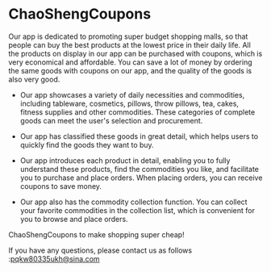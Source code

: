 # ChaoShengCoupons

Our app is dedicated to promoting super budget shopping malls, so that people can buy the best products at the lowest price in their daily life. All the products on display in our app can be purchased with coupons, which is very economical and affordable. You can save a lot of money by ordering the same goods with coupons on our app, and the quality of the goods is also very good.

- Our app showcases a variety of daily necessities and commodities, including tableware, cosmetics, pillows, throw pillows, tea, cakes, fitness supplies and other commodities. These categories of complete goods can meet the user's selection and procurement.

- Our app has classified these goods in great detail, which helps users to quickly find the goods they want to buy.

- Our app introduces each product in detail, enabling you to fully understand these products, find the commodities you like, and facilitate you to purchase and place orders. When placing orders, you can receive coupons to save money.

- Our app also has the commodity collection function. You can collect your favorite commodities in the collection list, which is convenient for you to browse and place orders.

ChaoShengCoupons to make shopping super cheap!

If you have any questions, please contact us as follows :pqkw80335ukh@sina.com
